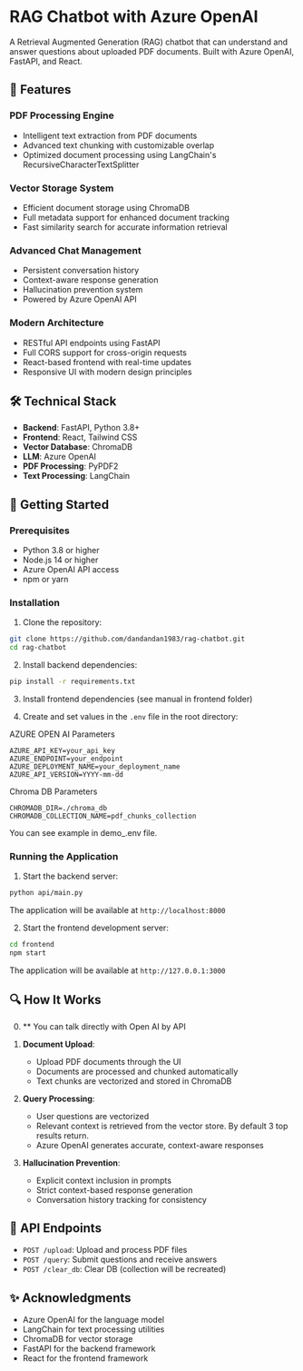 # RAG Chatbot with Azure OpenAI

A Retrieval Augmented Generation (RAG) chatbot that can understand and answer questions about uploaded PDF documents. Built with Azure OpenAI, FastAPI, and React.

## 🌟 Features

### PDF Processing Engine
- Intelligent text extraction from PDF documents
- Advanced text chunking with customizable overlap
- Optimized document processing using LangChain's RecursiveCharacterTextSplitter

### Vector Storage System
- Efficient document storage using ChromaDB
- Full metadata support for enhanced document tracking
- Fast similarity search for accurate information retrieval

### Advanced Chat Management
- Persistent conversation history
- Context-aware response generation
- Hallucination prevention system
- Powered by Azure OpenAI API

### Modern Architecture
- RESTful API endpoints using FastAPI
- Full CORS support for cross-origin requests
- React-based frontend with real-time updates
- Responsive UI with modern design principles

## 🛠️ Technical Stack

- **Backend**: FastAPI, Python 3.8+
- **Frontend**: React, Tailwind CSS
- **Vector Database**: ChromaDB
- **LLM**: Azure OpenAI
- **PDF Processing**: PyPDF2
- **Text Processing**: LangChain

## 🚀 Getting Started

### Prerequisites

- Python 3.8 or higher
- Node.js 14 or higher
- Azure OpenAI API access
- npm or yarn

### Installation

1. Clone the repository:
```bash
git clone https://github.com/dandandan1983/rag-chatbot.git
cd rag-chatbot
```

2. Install backend dependencies:
```bash
pip install -r requirements.txt
```

3. Install frontend dependencies (see manual in frontend folder)


4. Create and set values in the `.env` file in the root directory:

AZURE OPEN AI Parameters
```env
AZURE_API_KEY=your_api_key
AZURE_ENDPOINT=your_endpoint
AZURE_DEPLOYMENT_NAME=your_deployment_name
AZURE_API_VERSION=YYYY-mm-dd
```
Chroma DB Parameters
```env
CHROMADB_DIR=./chroma_db
CHROMADB_COLLECTION_NAME=pdf_chunks_collection
```
You can see example in demo_.env file.

### Running the Application

1. Start the backend server:
```bash
python api/main.py
```

The application will be available at `http://localhost:8000`


2. Start the frontend development server:
```bash
cd frontend
npm start
```

The application will be available at `http://127.0.0.1:3000`

## 🔍 How It Works

0. ** You can talk directly with Open AI by API

1. **Document Upload**:
   - Upload PDF documents through the UI
   - Documents are processed and chunked automatically
   - Text chunks are vectorized and stored in ChromaDB

2. **Query Processing**:
   - User questions are vectorized
   - Relevant context is retrieved from the vector store. By default 3 top results return.
   - Azure OpenAI generates accurate, context-aware responses

3. **Hallucination Prevention**:
   - Explicit context inclusion in prompts
   - Strict context-based response generation
   - Conversation history tracking for consistency

## 📝 API Endpoints

- `POST /upload`: Upload and process PDF files
- `POST /query`: Submit questions and receive answers
- `POST /clear_db`: Clear DB (collection will be recreated)

## ✨ Acknowledgments

- Azure OpenAI for the language model
- LangChain for text processing utilities
- ChromaDB for vector storage
- FastAPI for the backend framework
- React for the frontend framework